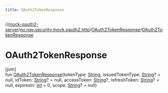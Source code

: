 ```yaml
---
title: OAuth2TokenResponse
---
```

//[mock-oauth2-server](../../../index.html)/[no.nav.security.mock.oauth2.http](../index.html)/[OAuth2TokenResponse](index.html)/[OAuth2TokenResponse](-o-auth2-token-response.html)



# OAuth2TokenResponse



[jvm]\
fun [OAuth2TokenResponse](-o-auth2-token-response.html)(tokenType: [String](https://kotlinlang.org/api/latest/jvm/stdlib/kotlin/-string/index.html), issuedTokenType: [String](https://kotlinlang.org/api/latest/jvm/stdlib/kotlin/-string/index.html)? = null, idToken: [String](https://kotlinlang.org/api/latest/jvm/stdlib/kotlin/-string/index.html)? = null, accessToken: [String](https://kotlinlang.org/api/latest/jvm/stdlib/kotlin/-string/index.html)?, refreshToken: [String](https://kotlinlang.org/api/latest/jvm/stdlib/kotlin/-string/index.html)? = null, expiresIn: [Int](https://kotlinlang.org/api/latest/jvm/stdlib/kotlin/-int/index.html) = 0, scope: [String](https://kotlinlang.org/api/latest/jvm/stdlib/kotlin/-string/index.html)? = null)




